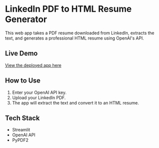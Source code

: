 # LinkedIn PDF to HTML Resume Generator

This web app takes a PDF resume downloaded from LinkedIn, extracts the text, and generates a professional HTML resume using OpenAI's API.

## Live Demo

[View the deployed app here](https://pdf-to-html-tamsyidwjjlsmqpzz2ekdz.streamlit.app)

## How to Use
1. Enter your OpenAI API key.
2. Upload your LinkedIn PDF.
3. The app will extract the text and convert it to an HTML resume.

## Tech Stack
- Streamlit
- OpenAI API
- PyPDF2
